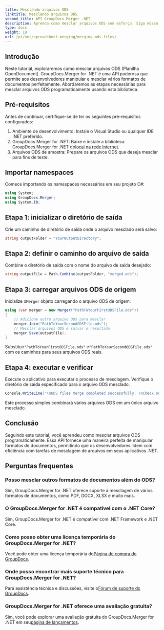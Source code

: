 ```yaml
---
title: Mesclando arquivos ODS
linktitle: Mesclando arquivos ODS
second_title: API GroupDocs.Merger .NET
description: Aprenda como mesclar arquivos ODS sem esforço. Siga nosso guia passo a passo para uma manipulação perfeita de documentos.
type: docs
weight: 18
url: /pt/net/spreadsheet-merging/merging-ods-files/
---
```

## Introdução
Neste tutorial, exploraremos como mesclar arquivos ODS (Planilha OpenDocument). GroupDocs.Merger for .NET é uma API poderosa que permite aos desenvolvedores manipular e mesclar vários formatos de documentos perfeitamente. Abordaremos as etapas necessárias para mesclar arquivos ODS programaticamente usando esta biblioteca.
## Pré-requisitos
Antes de continuar, certifique-se de ter os seguintes pré-requisitos configurados:
1. Ambiente de desenvolvimento: Instale o Visual Studio ou qualquer IDE .NET preferido.
2.  GroupDocs.Merger for .NET: Baixe e instale a biblioteca GroupDocs.Merger for .NET do[local na rede Internet](https://releases.groupdocs.com/merger/net/).
3. Arquivos ODS de amostra: Prepare os arquivos ODS que deseja mesclar para fins de teste.

## Importar namespaces
Comece importando os namespaces necessários em seu projeto C#:
```csharp
using System; 
using GroupDocs.Merger;
using System.IO;
```
## Etapa 1: inicializar o diretório de saída
Crie um caminho de diretório de saída onde o arquivo mesclado será salvo:
```csharp
string outputFolder = "YourOutputDirectory";
```
## Etapa 2: definir o caminho do arquivo de saída
Combine o diretório de saída com o nome do arquivo de saída desejado:
```csharp
string outputFile = Path.Combine(outputFolder, "merged.ods");
```
## Etapa 3: carregar arquivos ODS de origem
 Inicialize o`Merger` objeto carregando o arquivo ODS de origem:
```csharp
using (var merger = new Merger("PathToYourFirstODSFile.ods"))
{
    // Adicione outro arquivo ODS para mesclar
    merger.Join("PathToYourSecondODSFile.ods");
    // Mesclar arquivos ODS e salvar o resultado
    merger.Save(outputFile);
}
```
 Substituir`"PathToYourFirstODSFile.ods"` e`"PathToYourSecondODSFile.ods"` com os caminhos para seus arquivos ODS reais.
## Etapa 4: executar e verificar
Execute o aplicativo para executar o processo de mesclagem. Verifique o diretório de saída especificado para o arquivo ODS mesclado.
```csharp
Console.WriteLine("\nODS files merge completed successfully. \nCheck output in {0}", outputFolder);
```
Este processo simples combinará vários arquivos ODS em um único arquivo mesclado.

## Conclusão
Seguindo este tutorial, você aprendeu como mesclar arquivos ODS programaticamente. Essa API fornece uma maneira perfeita de manipular formatos de documentos, permitindo que os desenvolvedores lidem com eficiência com tarefas de mesclagem de arquivos em seus aplicativos .NET.

## Perguntas frequentes
### Posso mesclar outros formatos de documentos além do ODS?
Sim, GroupDocs.Merger for .NET oferece suporte à mesclagem de vários formatos de documentos, como PDF, DOCX, XLSX e muito mais.
### O GroupDocs.Merger for .NET é compatível com o .NET Core?
Sim, GroupDocs.Merger for .NET é compatível com .NET Framework e .NET Core.
### Como posso obter uma licença temporária do GroupDocs.Merger for .NET?
 Você pode obter uma licença temporária do[Página de compra do GroupDocs](https://purchase.groupdocs.com/temporary-license/).
### Onde posso encontrar mais suporte técnico para GroupDocs.Merger for .NET?
 Para assistência técnica e discussões, visite o[Fórum de suporte do GroupDocs](https://forum.groupdocs.com/c/merger/32).
### GroupDocs.Merger for .NET oferece uma avaliação gratuita?
 Sim, você pode explorar uma avaliação gratuita do GroupDocs.Merger for .NET em seu[página de lançamentos](https://releases.groupdocs.com/).